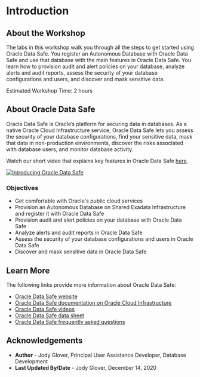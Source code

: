 ﻿# Introduction

## About the Workshop

The labs in this workshop walk you through all the steps to get started using Oracle Data Safe. You register an Autonomous Database with Oracle Data Safe and use that database with the main features in Oracle Data Safe. You learn how to provision audit and alert policies on your database, analyze alerts and audit reports, assess the security of your database configurations and users, and discover and mask sensitive data.

Estimated Workshop Time: 2 hours

## About Oracle Data Safe

Oracle Data Safe is Oracle’s platform for securing data in databases. As a native Oracle Cloud Infrastructure service, Oracle Data Safe lets you assess the security of your database configurations, find your sensitive data, mask that data in non-production environments, discover the risks associated with database users, and monitor database activity.

Watch our short video that explains key features in Oracle Data Safe [here](https://youtube.com/watch?v=wU-M5BlU0po).

[![Introducing Oracle Data Safe](https://img.youtube.com/vi/wU-M5BlU0po/0.jpg)](http://www.youtube.com/watch?v=wU-M5BlU0po)

### Objectives

- Get comfortable with Oracle's public cloud services
- Provision an Autonomous Database on Shared Exadata Infrastructure and register it with Oracle Data Safe
- Provision audit and alert policies on your database with Oracle Data Safe
- Analyze alerts and audit reports in Oracle Data Safe
- Assess the security of your database configurations and users in Oracle Data Safe
- Discover and mask sensitive data in Oracle Data Safe


## Learn More

The following links provide more information about Oracle Data Safe:

- [Oracle Data Safe website](https://www.oracle.com/database/technologies/security/data-safe.html)
- [Oracle Data Safe documentation on Oracle Cloud Infrastructure](https://docs.cloud.oracle.com/en-us/iaas/data-safe/index.html)
- [Oracle Data Safe videos](https://docs.oracle.com/en/cloud/paas/data-safe/videos.html)
- [Oracle Data Safe data sheet](https://www.oracle.com/a/tech/docs/dbsec/data-safe/ds-security-data-safe.pdf)
- [Oracle Data Safe frequently asked questions](https://www.oracle.com/a/tech/docs/dbsec/data-safe/faq-security-data-safe.pdf)

## Acknowledgements

* **Author** - Jody Glover, Principal User Assistance Developer, Database Development
* **Last Updated By/Date** - Jody Glover, December 14, 2020


